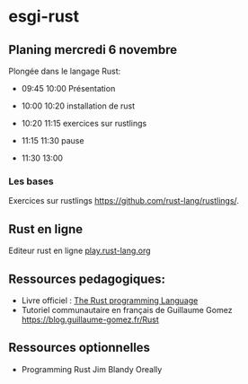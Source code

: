 # esgi-rust

## Planing mercredi 6 novembre

Plongée dans le langage Rust:

- 09:45 10:00 Présentation
- 10:00 10:20 installation de rust
- 10:20 11:15 exercices sur rustlings
- 11:15 11:30 pause

- 11:30 13:00

### Les bases

Exercices sur rustlings <https://github.com/rust-lang/rustlings/>.

## Rust en ligne

Editeur rust en ligne [play.rust-lang.org](https://play.rust-lang.org/)

## Ressources pedagogiques:

- Livre officiel : [The Rust programming Language](https://doc.rust-lang.org/book/)
- Tutoriel communautaire en français de Guillaume Gomez https://blog.guillaume-gomez.fr/Rust

## Ressources optionnelles

- Programming Rust Jim Blandy Oreally
